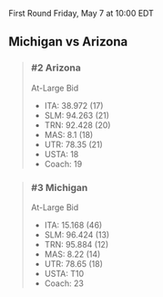 First Round
Friday, May 7 at 10:00 EDT
## Michigan vs Arizona

> ### #2 Arizona  
> At-Large Bid  
> - ITA: 38.972 (17)  
> - SLM: 94.263 (21)  
> - TRN: 92.428 (20)  
> - MAS: 8.1 (18)  
> - UTR: 78.35 (21)  
> - USTA: 18  
> - Coach: 19  

> ### #3 Michigan  
> At-Large Bid  
> - ITA: 15.168 (46)  
> - SLM: 96.424 (13)  
> - TRN: 95.884 (12)  
> - MAS: 8.22 (14)  
> - UTR: 78.65 (18)  
> - USTA: T10  
> - Coach: 23  